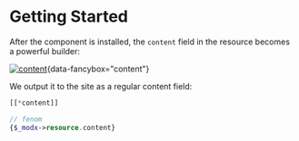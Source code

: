 # Getting Started

After the component is installed, the `content` field in the resource becomes a powerful builder:

[![content](/img/editorjs.gif)](/img/editorjs.gif){data-fancybox="content"}

We output it to the site as a regular content field:

```php
[[*content]]

// fenom
{$_modx->resource.content}
```